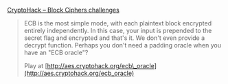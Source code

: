 [CryptoHack – Block Ciphers challenges](https://cryptohack.org/challenges/aes/)

> ECB is the most simple mode, with each plaintext block encrypted entirely independently. In this case, your input is prepended to the secret flag and encrypted and that's it. We don't even provide a decrypt function. Perhaps you don't need a padding oracle when you have an "ECB oracle"?
>
> Play at [http://aes.cryptohack.org/ecb\_oracle](http://aes.cryptohack.org/ecb_oracle)